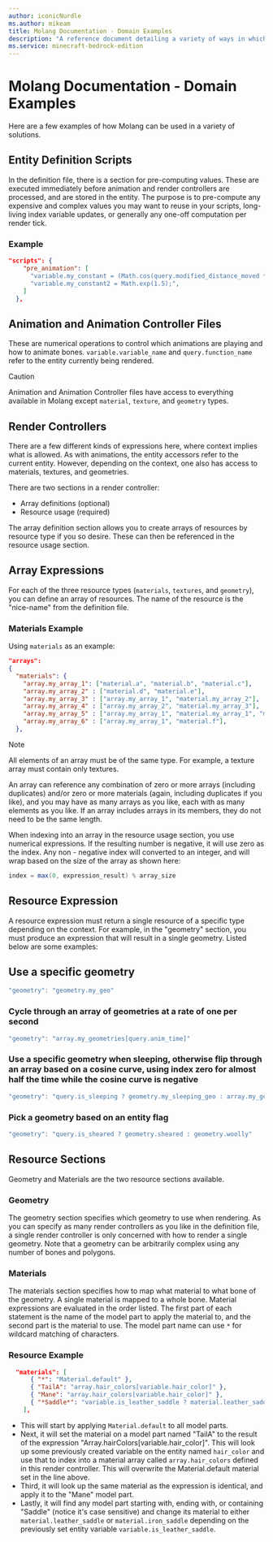 ```yaml
---
author: iconicNurdle
ms.author: mikeam
title: Molang Documentation - Domain Examples
description: "A reference document detailing a variety of ways in which Molang can be used"
ms.service: minecraft-bedrock-edition
---
```


# Molang Documentation - Domain Examples

Here are a few examples of how Molang can be used in a variety of solutions.

## Entity Definition Scripts

In the definition file, there is a section for pre-computing values. These are executed immediately before animation and render controllers are processed, and are stored in the entity. The purpose is to pre-compute any expensive and complex values you may want to reuse in your scripts, long-living index variable updates, or generally any one-off computation per render tick.

### Example

```JSON
"scripts": {
    "pre_animation": [
      "variable.my_constant = (Math.cos(query.modified_distance_moved * 38.17) * query.modified_move_speed;",
      "variable.my_constant2 = Math.exp(1.5);",
    ]
  },
```

## Animation and Animation Controller Files

These are numerical operations to control which animations are playing and how to animate bones. `variable.variable_name` and `query.function_name` refer to the entity currently being rendered.

> [!CAUTION]
> Animation and Animation Controller files have access to everything available in Molang except `material`, `texture`, and `geometry` types.

## Render Controllers

There are a few different kinds of expressions here, where context implies what is allowed. As with animations, the entity accessors refer to the current entity. However, depending on the context, one also has access to materials, textures, and geometries.

There are two sections in a render controller:

- Array definitions (optional)
- Resource usage (required)

The array definition section allows you to create arrays of resources by resource type if you so desire. These can then be referenced in the resource usage section.

## Array Expressions

For each of the three resource types (`materials`, `textures`, and `geometry`), you can define an array of resources. The name of the resource is the "nice-name" from the definition file.

### Materials Example

Using `materials` as an example:

```JSON
"arrays":
{
  "materials": {
    "array.my_array_1": ["material.a", "material.b", "material.c"],
    "array.my_array_2" : ["material.d", "material.e"],
    "array.my_array_3" : ["array.my_array_1", "material.my_array_2"],
    "array.my_array_4" : ["array.my_array_2", "material.my_array_3"],
    "array.my_array_5" : ["array.my_array_1", "material.my_array_1", "material.my_array_4"],
    "array.my_array_6" : ["array.my_array_1", "material.f"],
  },
```

> [!NOTE]
> All elements of an array must be of the same type. For example, a texture array must contain only textures.

An array can reference any combination of zero or more arrays (including duplicates) and/or zero or more materials (again, including duplicates if you like), and you may have as many arrays as you like, each with as many elements as you like. If an array includes arrays in its members, they do not need to be the same length.

When indexing into an array in the resource usage section, you use numerical expressions. If the resulting number is negative, it will use zero as the index. Any non - negative index will converted to an integer, and will wrap based on the size of the array as shown here:

```C#
index = max(0, expression_result) % array_size
```

## Resource Expression

A resource expression must return a single resource of a specific type depending on the context. For example, in the "geometry" section, you must produce an expression that will result in a single geometry. Listed below are some examples:

## Use a specific geometry

```C#
"geometry": "geometry.my_geo"
```

### Cycle through an array of geometries at a rate of one per second

```C#
"geometry": "array.my_geometries[query.anim_time]"
```

### Use a specific geometry when sleeping, otherwise flip through an array based on a cosine curve, using index zero for almost half the time while the cosine curve is negative

```C#
"geometry": "query.is_sleeping ? geometry.my_sleeping_geo : array.my_geos[math.cos(query.anim_time * 12.3 + 41.9) * 10 + 0.6]"
```

### Pick a geometry based on an entity flag

```C#
"geometry": "query.is_sheared ? geometry.sheared : geometry.woolly"
```

## Resource Sections

Geometry and Materials are the two resource sections available.

### Geometry

The geometry section specifies which geometry to use when rendering. As you can specify as many render controllers as you like in the definition file, a single render controller is only concerned with how to render a single geometry. Note that a geometry can be arbitrarily complex using any number of bones and polygons.

### Materials

The materials section specifies how to map what material to what bone of the geometry. A single material is mapped to a whole bone. Material expressions are evaluated in the order listed. The first part of each statement is the name of the model part to apply the material to, and the second part is the material to use. The model part name can use `*` for wildcard matching of characters.

### Resource Example

```JSON
  "materials": [
      { "*": "Material.default" },
      { "TailA": "array.hair_colors[variable.hair_color]" },
      { "Mane": "array.hair_colors[variable.hair_color]" },
      { "*Saddle*": "variable.is_leather_saddle ? material.leather_saddle : material.iron_saddle" }
    ],
```

- This will start by applying `Material.default` to all model parts.
- Next, it will set the material on a model part named "TailA" to the result of the expression "Array.hairColors[variable.hair_color]". This will look up some previously created variable on the entity named `hair_color` and use that to index into a material array called `array.hair_colors` defined in this render controller. This will overwrite the Material.default material set in the line above.
- Third, it will look up the same material as the expression is identical, and apply it to the "Mane" model part.
- Lastly, it will find any model part starting with, ending with, or containing "Saddle" (notice it's case sensitive) and change its material to either `material.leather_saddle` or `material.iron_saddle` depending on the previously set entity variable `variable.is_leather_saddle`.
